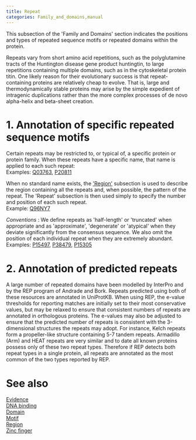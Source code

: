 ```yaml
---
title: Repeat
categories: Family_and_domains,manual
---
```


This subsection of the 'Family and Domains' section indicates the positions and types of repeated sequence motifs or repeated domains within the protein.

Repeats vary from short amino acid repetitions, such as the polyglutamine tracts of the Huntington disease gene product huntingtin, to large repetitions containing multiple domains, such as in the cytoskeletal protein titin. One likely reason for their evolutionary success is that repeat-containing proteins are relatively cheap to evolve. That is, large and thermodynamically stable proteins may arise by the simple expedient of intragenic duplications rather than the more complex processes of de novo alpha-helix and beta-sheet creation.

# 1. Annotation of specific repeated sequence motifs

Certain repeats may be restricted to, or typical of, a specific protein or protein family. When these repeats have a specific name, that name is applied to each such repeat:  
Examples: [Q03763](https://www.uniprot.org/uniprotkb/Q03763#family%5Fand%5Fdomains), [P20811](https://www.uniprot.org/uniprotkb/P20811#family%5Fand%5Fdomains)

When no standard name exists, the ['Region'](https://www.uniprot.org/help/region) subsection is used to describe the region containing all the repeats and, when possible, the pattern of the repeat. The 'Repeat' subsection is then used simply to specify the number and position of each such repeat.  
Example: [Q96NY7](https://www.uniprot.org/uniprotkb/Q96NY7#family%5Fand%5Fdomains)

*Conventions* : We define repeats as 'half-length' or 'truncated' when appropriate and as 'approximate', 'degenerate' or 'atypical' when they deviate significantly from the consensus sequence. We also omit the position of each individual repeat when they are extremely abundant.  
Examples: [P15497](https://www.uniprot.org/uniprotkb/P15497#family%5Fand%5Fdomains), [P38479](https://www.uniprot.org/uniprotkb/P38479#family%5Fand%5Fdomains), [P15305](https://www.uniprot.org/uniprotkb/P15305#family%5Fand%5Fdomains)

# 2. Annotation of predicted repeats

A large number of repeated domains have been modelled by InterPro and by the REP program of Andrade and Bork. Repeats predicted using both of these resources are annotated in UniProtKB. When using REP, the e-value thresholds for reporting matches are initially set to their most conservative values, but may be relaxed to ensure that consistent numbers of repeats are annotated in orthologous proteins. The e-values may also be adjusted to ensure that the predicted number of repeats is consistent with the 3-dimensional structures the repeats may adopt. For instance, Kelch repeats form a propeller-like structure containing 5-7 tandem repeats. Armadillo (Arm) and HEAT repeats are very similar and to date all known proteins possess only of these two repeat types. Therefore if REP detects both repeat types in a single protein, all repeats are annotated as the most common of the two types reported by REP.

# See also

[Evidence](https://www.uniprot.org/help/evidences)  
[DNA binding](https://www.uniprot.org/help/dna%5Fbind)  
[Domain](https://www.uniprot.org/help/domain)  
[Motif](https://www.uniprot.org/help/motif)  
[Region](https://www.uniprot.org/help/region)  
[Zinc finger](https://www.uniprot.org/help/zn%5Ffing)
